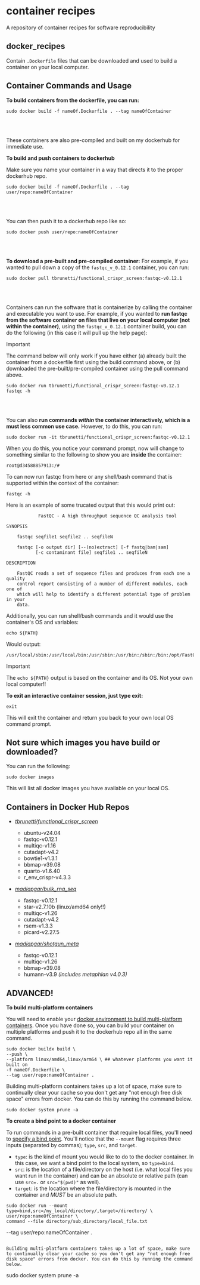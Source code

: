 # container recipes
A repository of container recipes for software reproducibility

## docker_recipes
Contain `.Dockerfile` files that can be downloaded and used to build a container on your local computer.
</br>

## Container Commands and Usage

**To build containers from the dockerfile, you can run:**
```
sudo docker build -f nameOf.Dockerfile . --tag nameOfContainer
```
<br/>
<br/>

These containers are also pre-compiled and built on my dockerhub for immediate use.

**To build and push containers to dockerhub**

Make sure you name your container in a way that directs it to the proper dockerhub repo.

```
sudo docker build -f nameOf.Dockerfile . --tag user/repo:nameOfContainer
```
<br/>
<br/>

You can then push it to a dockerhub repo like so:
```
sudo docker push user/repo:nameOfContainer
```
<br/>
<br/>

**To download a pre-built and pre-compiled container:**
For example, if you wanted to pull down a copy of the `fastqc_v_0.12.1` container, you can run:

```
sudo docker pull tbrunetti/functional_crispr_screen:fastqc-v0.12.1
```
<br/>
<br/>

Containers can run the software that is containerize by calling the container and executable you want to use.
For example, if you wanted to **run fastqc from the software container on files that live on your local computer (not within the container)**, using the `fastqc_v_0.12.1` container build, you can do the following (in this case it will pull up the help page):
> [!IMPORTANT]
> The command below will only work if you have either (a) already built the container from a dockerfile first using the build command above, or (b) downloaded the pre-built/pre-compiled container using the pull command above.


```
sudo docker run tbrunetti/functional_crispr_screen:fastqc-v0.12.1 fastqc -h
```

<br/>
<br/>

You can also **run commands _within_ the container interactively, which is a must less common use case.**
However, to do this, you can run:

```
sudo docker run -it tbrunetti/functional_crispr_screen:fastqc-v0.12.1
```

When you do this, you notice your command prompt, now will change to something similar to the following to show you are __inside__ the container:

```
root@d34588857913:/#
```

To can now run fastqc from here or any shell/bash command that is supported within the context of the container:

```
fastqc -h
```

Here is an example of some trucated output that this would print out:

```
            FastQC - A high throughput sequence QC analysis tool

SYNOPSIS

	fastqc seqfile1 seqfile2 .. seqfileN

    fastqc [-o output dir] [--(no)extract] [-f fastq|bam|sam]
           [-c contaminant file] seqfile1 .. seqfileN

DESCRIPTION

    FastQC reads a set of sequence files and produces from each one a quality
    control report consisting of a number of different modules, each one of
    which will help to identify a different potential type of problem in your
    data.
```

Additionally, you can run shell/bash commands and it would use the container's OS and variables:

```
echo ${PATH}
```

Would output:

```
/usr/local/sbin:/usr/local/bin:/usr/sbin:/usr/bin:/sbin:/bin:/opt/FastQC/
```

> [!IMPORTANT]
> The `echo ${PATH}` output is based on the container and its OS.  Not your own local computer!!

**To exit an interactive container session, just type exit:**

```
exit
```

This will exit the container and return you back to your own local OS command prompt.
<br/>

## Not sure which images you have build or downloaded?
You can run the following:

```
sudo docker images
```

This will list all docker images you have available on your local OS.


## Containers in Docker Hub Repos

* [_tbrunetti/functional_crispr_screen_](https://hub.docker.com/r/tbrunetti/functional_crispr_screen/tags)
    * ubuntu-v24.04
    * fastqc-v0.12.1
    * multiqc-v1.16
    * cutadapt-v4.2
    * bowtie1-v1.3.1
    * bbmap-v39.08
    * quarto-v1.6.40
    * r_env_crispr-v4.3.3

* [_madiapgar/bulk_rna_seq_](https://hub.docker.com/r/madiapgar/bulk_rna_seq/tags)
    * fastqc-v0.12.1
    * star-v2.7.10b (linux/amd64 only!!)
    * multiqc-v1.26
    * cutadapt-v4.2
    * rsem-v1.3.3
    * picard-v2.27.5

* [_madiapgar/shotgun_meta_](https://hub.docker.com/repository/docker/madiapgar/shotgun_meta/tags)
    * fastqc-v0.12.1
    * multiqc-v1.26
    * bbmap-v39.08
    * humann-v3.9 *(includes metaphlan v4.0.3)*

## ADVANCED!

**To build multi-platform containers**

You will need to enable your [docker environment to build multi-platform containers](https://docs.docker.com/build/building/multi-platform/#build-multi-platform-images). Once you have done so, you can build your container on multiple platforms and push it to the dockerhub repo all in the same command.

```
sudo docker buildx build \
--push \
--platform linux/amd64,linux/arm64 \ ## whatever platforms you want it built on
-f nameOf.Dockerfile \
--tag user/repo:nameOfContainer .
```

Building multi-platform containers takes up a lot of space, make sure to continually clear your cache so you don't get any "not enough free disk space" errors from docker. You can do this by running the command below.

```
sudo docker system prune -a
```

**To create a bind point to a docker container**

To run commands in a pre-built container that require local files, you'll need to [specify a bind point](https://docs.docker.com/engine/storage/bind-mounts/). You'll notice that the `--mount` flag requires three inputs (separated by commas); `type`, `src`, and `target`.
* `type`: is the kind of mount you would like to do to the docker container. In this case, we want a bind point to the local system, so `type=bind`.
* `src`: is the location of a file/directory on the host (i.e. what local files you want run in the container) and can be an absolute or relative path (can use `src=.` or `src="$(pwd)"` as well).
* `target`: is the location where the file/directory is mounted in the container and _MUST_ be an absolute path.

```
sudo docker run --mount type=bind,src=/my_local/directory/,target=/directory/ \
user/repo:nameOfContainer \
command --file directory/sub_directory/local_file.txt
```
--tag user/repo:nameOfContainer .
```

Building multi-platform containers takes up a lot of space, make sure to continually clear your cache so you don't get any "not enough free disk space" errors from docker. You can do this by running the command below.

```
sudo docker system prune -a
```
